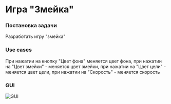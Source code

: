 **Игра "Змейка"**
=================
### **Постановка задачи**  
Разработать игру "змейка"  
### **Use cases**  
При нажатии на кнопку "Цвет фона" меняется цвет фона, при нажатии на "Цвет змейки" - меняется цвет змейки, при нажатии на "Цвет цели" - меняется цвет цели, при нажатии на "Скорость" - меняется скорость  
### **GUI**  
![GUI](https://github.com/ilpol/Python-project/blob/master/GUI.png)


